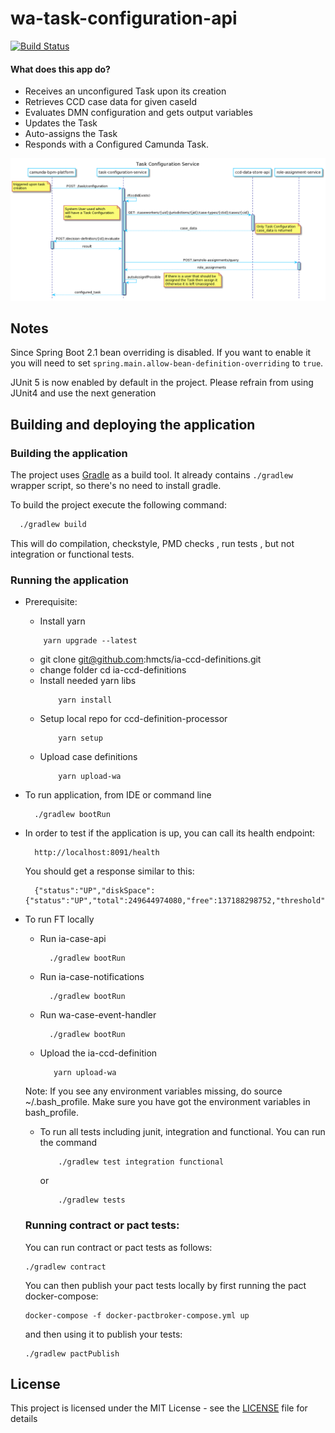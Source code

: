 # wa-task-configuration-api

[![Build Status](https://travis-ci.org/hmcts/wa-task-configuration-api.svg?branch=master)](https://travis-ci.org/hmcts/wa-task-configuration-api)

#### What does this app do?

- Receives an unconfigured Task upon its creation
- Retrieves CCD case data for given caseId
- Evaluates DMN configuration and gets output variables
- Updates the Task
- Auto-assigns the Task
- Responds with a Configured Camunda Task.

<!--
    Sequence Diagram Source:
    http://www.plantuml.com/plantuml/uml/fLFFR-is33vNVmNnTjaEVZwlXuUN_jXGe4CBf3qNZ4JRQcJ9fQYaGTl_VPRZf4sG9HlcaqH-_FY9_Fmp2hAargd66e8g19c5LwNYtFeE6Lk83PgmjBu6uKGx6Nf9v3N1cpgRC8VbPN21uOgecyvN5ovH7zSI-2Am8Lvd3V9yDgHkRKMtrjE9BEfvpI5viqRyCldzwlBg3tMcpkwHnMhRePUHOx__3cQVQTbO8GNZznV5Y3LDdAqzQF92h3wK4YkEu07Z72w3hsoT6CK63rFYXTMa52O9gCKkK0Y2LzrdH_YciUtxOJ7hsg9pA5NWzjikH7hkGd_bBkAQUm-ejIaC2XPH0bE1dTq3S71zE4PR-vQyR6a08p16fTHXFSMFOoBW7ExlfW_dK6PGkGCQfkU343YgP9obiArhOZAGkk0XLy6OqaoVTUJDK9jr7Ub_KfsjVjNQt9ZhLnib_dQ23eeVXqQPYVwypg_K66aPU4uSoxTapKVvdDX6OtNcwMFFEPPHXQmwwWDQDf5ywSy7np9THQ4M7YCnf4Wc-qytcyaihNFGu8803xbj0yih_huxlI5CajX3bl2KtwMKeOqdZpjigvHjtMoatdctEgHYJ6_RW8rZQp8xeavjzB0FHwT1QKZRc2iCLTRRN5o-vHdJ0br28JK-c2ac9qgzlx-VQWcCSTi0stBlPudbIo9UgOmgUlGnidF8nKzVYl-dWp59c0niDzLzw0ypHuStSrE1DCIK9u_PHjpVKI0s8Ja3CnfnQsraCdhOP3xuCGnsk-XCjhIH-b2cp7Q5Hx-f_luVbZfCxH_tkgaXyvGv1jv_Qz6Vv4rgtTy0

    See: https://plantuml.com/ docs for reference
-->

![task-configuration-service](task-configuration.png)


## Notes

Since Spring Boot 2.1 bean overriding is disabled. If you want to enable it you will need to set `spring.main.allow-bean-definition-overriding` to `true`.

JUnit 5 is now enabled by default in the project. Please refrain from using JUnit4 and use the next generation

## Building and deploying the application

### Building the application

The project uses [Gradle](https://gradle.org) as a build tool. It already contains
`./gradlew` wrapper script, so there's no need to install gradle.

To build the project execute the following command:

```bash
  ./gradlew build
```
This will do compilation, checkstyle, PMD checks , run tests , but not integration or functional tests.

### Running the application

- Prerequisite:
    - Install yarn
    ```
        yarn upgrade --latest
    ```
    - git clone git@github.com:hmcts/ia-ccd-definitions.git
    - change folder cd ia-ccd-definitions
    - Install needed yarn libs
        ```
            yarn install
        ```
    - Setup local repo for ccd-definition-processor
        ```
            yarn setup
        ```
    - Upload case definitions
        ```
            yarn upload-wa
        ```
- To run application, from IDE or command line
   ```
     ./gradlew bootRun
   ```
- In order to test if the application is up, you can call its health endpoint:
   ```
     http://localhost:8091/health
   ```

  You should get a response similar to this:

  ```
    {"status":"UP","diskSpace":{"status":"UP","total":249644974080,"free":137188298752,"threshold":10485760}}
  ```

- To run FT locally
    - Run ia-case-api
       ```
         ./gradlew bootRun
       ```
    - Run ia-case-notifications
       ```
         ./gradlew bootRun
       ```
    - Run wa-case-event-handler
       ```
         ./gradlew bootRun
       ```
    - Upload the ia-ccd-definition
      ```
         yarn upload-wa
      ```

    Note: If you see any environment variables missing, do source ~/.bash_profile.
          Make sure you have got the environment variables in bash_profile.

     - To run all tests including junit, integration and functional. You can run the command
        ```
            ./gradlew test integration functional
        ```
       or
        ```
            ./gradlew tests
        ```

    ### Running contract or pact tests:

    You can run contract or pact tests as follows:

    ```
    ./gradlew contract
    ```

    You can then publish your pact tests locally by first running the pact docker-compose:

    ```
    docker-compose -f docker-pactbroker-compose.yml up
    ```

    and then using it to publish your tests:

    ```
    ./gradlew pactPublish
    ```
## License

This project is licensed under the MIT License - see the [LICENSE](LICENSE) file for details

